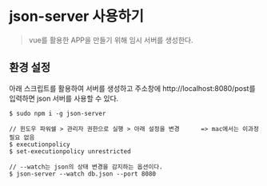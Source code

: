 # json-server 사용하기
> vue를 활용한 APP을 만들기 위해 임시 서버를 생성한다.

## 환경 설정
아래 스크립트를 활용하여 서버를 생성하고 주소창에 http://localhost:8080/post를 입력하면 json 서버를 사용할 수 있다.

```
$ sudo npm i -g json-server

// 윈도우 파워쉘 > 관리자 권한으로 실행 > 아래 설정을 변경      => mac에서는 이과정 필요 없음
$ executionpolicy
$ set-executionpolicy unrestricted

// --watch는 json의 상태 변경을 감지하는 옵션이다.
$ json-server --watch db.json --port 8080

```
